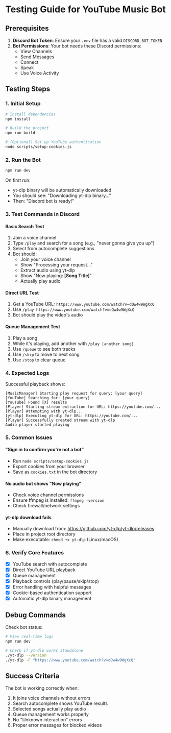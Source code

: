 # Testing Guide for YouTube Music Bot

## Prerequisites

1. **Discord Bot Token**: Ensure your `.env` file has a valid `DISCORD_BOT_TOKEN`
2. **Bot Permissions**: Your bot needs these Discord permissions:
   - View Channels
   - Send Messages
   - Connect
   - Speak
   - Use Voice Activity

## Testing Steps

### 1. Initial Setup
```bash
# Install dependencies
npm install

# Build the project
npm run build

# (Optional) Set up YouTube authentication
node scripts/setup-cookies.js
```

### 2. Run the Bot
```bash
npm run dev
```

On first run:
- yt-dlp binary will be automatically downloaded
- You should see: "Downloading yt-dlp binary..."
- Then: "Discord bot is ready!"

### 3. Test Commands in Discord

#### Basic Search Test
1. Join a voice channel
2. Type `/play` and search for a song (e.g., "never gonna give you up")
3. Select from autocomplete suggestions
4. Bot should:
   - Join your voice channel
   - Show "Processing your request..."
   - Extract audio using yt-dlp
   - Show "Now playing: **[Song Title]**"
   - Actually play audio

#### Direct URL Test
1. Get a YouTube URL: `https://www.youtube.com/watch?v=dQw4w9WgXcQ`
2. Use `/play https://www.youtube.com/watch?v=dQw4w9WgXcQ`
3. Bot should play the video's audio

#### Queue Management Test
1. Play a song
2. While it's playing, add another with `/play [another song]`
3. Use `/queue` to see both tracks
4. Use `/skip` to move to next song
5. Use `/stop` to clear queue

### 4. Expected Logs

Successful playback shows:
```
[MusicManager] Starting play request for query: [your query]
[YouTube] Searching for: [your query]
[YouTube] Found [X] results
[Player] Starting stream extraction for URL: https://youtube.com/...
[Player] Attempting with yt-dlp...
[yt-dlp] Executing yt-dlp for URL: https://youtube.com/...
[Player] Successfully created stream with yt-dlp
Audio player started playing
```

### 5. Common Issues

#### "Sign in to confirm you're not a bot"
- Run `node scripts/setup-cookies.js`
- Export cookies from your browser
- Save as `cookies.txt` in the bot directory

#### No audio but shows "Now playing"
- Check voice channel permissions
- Ensure ffmpeg is installed: `ffmpeg -version`
- Check firewall/network settings

#### yt-dlp download fails
- Manually download from: https://github.com/yt-dlp/yt-dlp/releases
- Place in project root directory
- Make executable: `chmod +x yt-dlp` (Linux/macOS)

### 6. Verify Core Features

- [x] YouTube search with autocomplete
- [x] Direct YouTube URL playback  
- [x] Queue management
- [x] Playback controls (play/pause/skip/stop)
- [x] Error handling with helpful messages
- [x] Cookie-based authentication support
- [x] Automatic yt-dlp binary management

## Debug Commands

Check bot status:
```bash
# View real-time logs
npm run dev

# Check if yt-dlp works standalone
./yt-dlp --version
./yt-dlp -F "https://www.youtube.com/watch?v=dQw4w9WgXcQ"
```

## Success Criteria

The bot is working correctly when:
1. It joins voice channels without errors
2. Search autocomplete shows YouTube results
3. Selected songs actually play audio
4. Queue management works properly
5. No "Unknown interaction" errors
6. Proper error messages for blocked videos